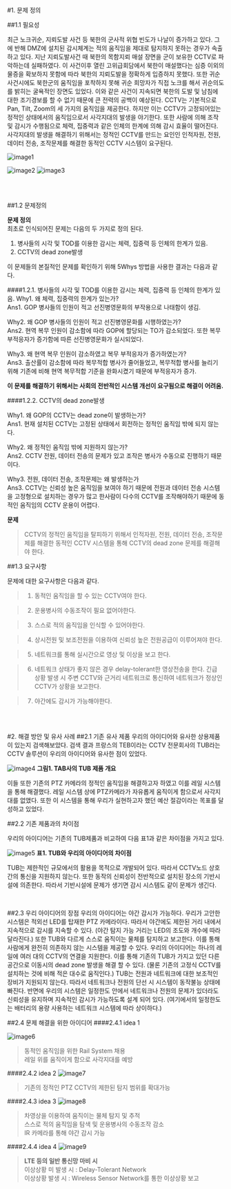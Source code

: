 #1. 문제 정의

##1.1 필요성    

최근 노크귀순, 지뢰도발 사건 등 북한의 군사적 위협 빈도가 나날이 증가하고 있다.
그에 반해 DMZ에 설치된 감시체계는 적의 움직임을 제대로 탐지하지 못하는 경우가 속출 하고 있다. 지난 지뢰도발사건 때 북한의 목함지뢰 매설 장면을 군이 보유한 CCTV로 파악하는데 실패하였다. 이 사건이후 열린 고위급회담에서 북한이 매설했다는 심증 이외의 물증을 확보하지 못함에 따라 북한의 지뢰도발을 정확하게 입증하지 못했다. 또한 귀순 사건시에도 북한군의 움직임을 포착하지 못해 귀순 희망자가 직접 노크를 해서 귀순의도를 밝히는 굴욕적인 장면도 있었다. 이와 같은 사건이 지속되면 북한의 도발 및 남침에 대한 조기경보를 할 수 없기 때문에 큰 전력의 공백이 예상된다.
CCTV는 기본적으로 Pan, Tilt, Zoom의 세 가지의 움직임을 제공한다. 하지만 이는 CCTV가 고정되어있는 정적인 상태에서의 움직임으로서 사각지대의 발생을 야기한다. 또한 사람에 의해 조작 및 감시가 수행됨으로 체력, 집중력과 같은 인체의 한계에 의해 감시 효율이 떨어진다. 사각지대의 발생을 해결하기 위해서는 정적인 CCTV를 만드는 요인인 인적자원, 전원, 데이터 전송, 조작문제를 해결한 동적인 CCTV 시스템이 요구된다.  

![image1](https://1f4bd36345e10a923ad6c21b28edad18ac829790.googledrive.com/secure/AH8CU7FB6DWSnpFR3gVp-FBgrgUtAtCFSWNqDe71ItDkmFwFVwIFNXWHqQm1qu2bTKcO8H2ydp9tzHXEhwWNJJTtqFHnhH80mhi_e35aSpY7OqejceGnYcX44rEkx7BXqmj5cXAFpTYU5w6pQFAAyL6fx_9FdpNTQoJ8CbYu1Q3WHfR1noh__OClZjSBFjyfw3E3qcgyPyv2ivKGKqM7aEUu0ajzRK_3DHa5GoxYd32jEYL1QDW7Mi7aLfatRLkFKhDLIDuPaS32KLUwUB3e55Vr4uWszhgaFI7F9tRgp9s2Ps8wCM1fhOLsHIN4WcmWWNMh5olOtDQazYM1NzQo5GBdUxp8cmAZ3XIgzBLF3gUPXOeorz8UsXJqgTWrTMimw-dZvT-vgdvVEmUhEuaEwAxfrY8XOgKaOOQTXgkvSvoQbrhKBjw0jYhM3DrXuonv2Xa_jPEooUUPiMtANzThqWI1_bh6Beml-fM7Gikv8ad6p04kXPpGiHmJeCXAK2i8KyGRst3GUSVSozIjT-lPd9jxTW9vxrfJyKxwYv2WxVTuuxcUy8jAdtWcSCgn19_LksyZi59baRg6/host/0B9C4r9I90iYIZ0d6UGhXR3I0LUk/PIC2079919174.bmp)  

![image2](https://1f4bd36345e10a923ad6c21b28edad18ac829790.googledrive.com/secure/AH8CU7Fd2HF0Pq36D1YBHaQZiF3kpV-W7re86feYWid1VHzXFEsC-1e6bXZDl2ye7fnGI6zBsvTRGrRCoDOLo2rcbU_EurAngiAfbPGE6hf3o0nr3CVc7zr2Oh3DMYn6ob1gpq9QRexYDaPBfodEAbVZtK840AqkxkLEHLJ79mzjcDU8xCQ9n8LZWt0Ut9aBE2PSj-5f1ddaVqQxL8RSjBGLyudtsRkAKppHHUa3LqLx2XvzxZ--pnqjkfWvziEp4hiagHXhrmqfOdwoRZ2nRx_T9_dBUUb5mYaYbIMuyTjNO-7fuGdB6sTDxHUiWN-keU_6xzsDhO_9PglNo0sQk2EyXfETyn2E243dNjYLi0U4EPiGUdcaB4NmWtZ8PSuABULLyohIXaTlwQ5pAKWGqlNWp9f8P1cu-JWI3SF6aj0HbDMy-7pzLhqIJTUQEKPNr4POb_cZlJRmGWt4dPTcJCDJ3JA4zHoT7eMPdOfLL2ZQU8Bgo7aJCu1edzkRUO4PMioi8fseuNReOoF4bnucO2dcpoo5vRuvbG563n_6prF6g52QLms1RBcVlSrNKkmzibrx-MfwEXdf/host/0B9C4r9I90iYIZ0d6UGhXR3I0LUk/PIC2079919178.bmp)
![image3](https://1f4bd36345e10a923ad6c21b28edad18ac829790.googledrive.com/secure/AH8CU7EZba_inSwcgcUiEnDfsxrhX4Wdf0aLB4i1rIcaFctDXxwXA01QUJE5r2nMuGpBuwwEAR8FWB3c2lbxTsrVRuqgSjp8TKlqB_Yd5iiEV3_yxyyvFHe2Vxvbb0m-riboluxG7EGMkRnnJXk5L4ct0bXhhmj2tXAPdPvO1bi_lv-E7N0LTE4r4P0vWshdj-itrZSX7mYkuXQQDDVRetjbDVKpqayOy0cYosiXxHOsfZis7GN_RaHTfMxjvQFCDg94qigusONdHeQXw_afEFsrBZyS9KHRDPtDJ7zIMrjDQvKnOIt4T5DIt5XFBbAPeB3kGlvDtIXCpA4pPUQDTCea-azboqBaSRPRJZhkZTci32gl1WOjCgw3WQKqhkNt4ftYWgUdowWNfoe7CrOX29tVaEU08ZXjtAia_VqoAnZr2GhL357pcAyrkfKdTJ8AqfsKvUQST7Q-761a5PuxNqTQMXlCfksf1ZPDpbt5IHTIYZi9koPZxcoimBHEiaYM8tvI1nHHeTsu4u4VI_HCj6EdRl1P1HeKO1ncqUQWwr-qrLuqlKHeml1QZnit7B7m7fpRPVJKrRBT/host/0B9C4r9I90iYIZ0d6UGhXR3I0LUk/PIC2079919176.bmp)

<br>
<br>

##1.2 문제정의

**문제 정의**    
최초로 인식되어진 문제는 다음의 두 가지로 정의 된다.

1. 병사들의 시각 및 TOD를 이용한 감시는 체력, 집중력 등 인체의 한계가 있음.
2. CCTV의 dead zone발생


이 문제들의 본질적인 문제를 확인하기 위해 5Whys 방법을 사용한 결과는 다음과 같다.

####1.2.1. 병사들의 시각 및 TOD를 이용한 감시는 체력, 집중력 등 인체의 한계가 있음.
Why1. 왜 체력, 집중력의 한계가 있는가?  
Ans1. GOP 병사들의 인원이 적고 선진병영문화의 부작용으로 나태함이 생김.

Why2. 왜 GOP 병사들의 인원이 적고 선진병영문화를 시행하였는가?  
Ans2. 현역 복무 인원이 감소함에 따라 GOP에 할당되는 TO가 감소되었다.
     또한 복무 부적응자가 증가함에 따른 선진병영문화가 실시되었다.

Why3. 왜 현역 복무 인원이 감소하였고 복무 부적응자가 증가하였는가?    
Ans3. 출산률이 감소함에 따라 복무적합 병사가 줄어들었고, 복무적합 병사를 늘리기 위해 기존에 비해 현역 복무적합 기준을 완화시켰기 때문에 부적응자가 증가.

**이 문제를 해결하기 위해서는 사회의 전반적인 시스템 개선이 요구됨으로 해결이 어려움.**

####1.2.2. CCTV의 dead zone발생

Why1. 왜 GOP의 CCTV는 dead zone이 발생하는가?  
Ans1. 현재 설치된 CCTV는 고정된 상태에서 회전하는 정적인 움직임 밖에 되지 않는다.

Why2. 왜 정적인 움직임 밖에 지원하지 않는가?  
Ans2. CCTV 전원, 데이터 전송의 문제가 있고 조작은 병사가 수동으로 진행하기 때문이다.
	
Why3. 전원, 데이터 전송, 조작문제는 왜 발생하는가  
Ans3. CCTV는 신뢰성 높은 움직임을 보여야 하기 때문에 전원과 데이터 전송 시스템을 
     고정형으로 설치하는 경우가 많고 한사람이 다수의 CCTV를 조작해야하기 때문에 
     동적인 움직임의 CCTV 운용이 어렵다.

**문제**

>CCTV의 정적인 움직임을 탈피하기 위해서 인적자원, 전원, 데이터 전송, 조작문제를 해결한 동적인 CCTV 시스템을 통해 CCTV의 dead zone 문제를 해결해야 한다.

##1.3 요구사항

문제에 대한 요구사항은 다음과 같다. 

>1. 동적인 움직임을 할 수 있는 CCTV여야 한다.

>2. 운용병사의 수동조작이 필요 없어야한다.

>3. 스스로 적의 움직임을 인식할 수 있어야한다.

>4. 상시전원 및 보조전원을 이용하여 신뢰성 높은 전원공급이 이루어져야 한다.

>5. 네트워크를 통해 실시간으로 영상 및 이상을 보고 한다.

>6. 네트워크 상태가 좋지 않은 경우 delay-tolerant한 영상전송을 한다.
   긴급 상황 발생 시 주변 CCTV와 근거리 네트워크로 통신하여 네트워크가 정상인 
   CCTV가 상황을 보고한다.

>7. 야간에도 감시가 가능해야한다.

<br>
<br>

#2. 해결 방안 및 유사 사례
##2.1 기존 유사 제품
우리의 아이디어와 유사한 상용제품이 있는지 검색해보았다. 검색 결과 프랑스의 TEB이라는 CCTV 전문회사의 TUB라는 CCTV 솔루션이 우리의 아이디어와 유사한 점이 있었다. 

![image4](https://1f4bd36345e10a923ad6c21b28edad18ac829790.googledrive.com/secure/AH8CU7FvU0PU2m0TZqASvAhp7MMAuqWTI1x0eEzsH-VixjUyGFH7RHJmR-aqBuGYko9npB8kNzipGnKnZhYvnvJXBjukOtO1RzhHY8Bjm2htLFEhlXOBe4epspOZSyiUxXyk5cxr9na_oKvshFaHh0ql3TLN4VnZBdmuW2WCUHsTjsxivcc23kxNgP45D2qS6Cvu6oQZYDrxDT7e-zZMLMr1JoNYAmssUZUZEHr04brAw1USxxZO73NSSVEN4ZOdvPUd2EWlU8JFWM7_QfBNYiSAFv3i_0PeSA8TR9aIaChxWENFg7XdoZgp-Cl9UFXVxRlebHcFKImioW6bGeXnu4ygj6O0ZeAaMDsD1VHI4BKPuh67uXuSHS2Bi7k3OnL2XMPQGSIelqBXkozTXjHBIbUva7nlVJ9NMVJ7T6w6cKmKoMZoATGnFPfokefCDI-PkERYfV3oCzvtqSYPLyNlbdgpApgXcYnLkULdHdxdsfR-ijM0mRBqZQOOsndgJ4eV6oPmkL9uqNSdLD9eTFD6rAhkjlV8W6NsE4M9A-EnZoEhkUGiIsIJC3RaW9Os5eDEj3xId1_4SKYi/host/0B9C4r9I90iYIZ0d6UGhXR3I0LUk/PIC2079919198.bmp)
**그림1. TAB사의 TUB 제품 개요**

이들 또한 기존의 PTZ 카메라의 정적인 움직임을 해결하고자 하였고 이를 레일 시스템을 통해 해결했다. 레일 시스템 상에 PTZ카메라가 자유롭게 움직이게 함으로서 사각지대를 없앴다. 또한 이 시스템을 통해 우리가 실현하고자 했던 예산 절감이라는 목표를 달성하고 있었다. 

##2.2 기존 제품과의 차이점

  우리의 아이디어는 기존의 TUB제품과 비교하여 다음 표1과 같은 차이점을 가지고 있다.


![image5](https://1f4bd36345e10a923ad6c21b28edad18ac829790.googledrive.com/secure/AH8CU7E8e-WvzHnKM01gWBRyUN9kf5dm3Ij7bbVRbQj8Pih_f0xVXzQXbc9evmBpU8ow9kUPGgOIbb0wTYGP3GQ-Aa3JXmOeBCRNnVuhX3Db-Or1903lSIXYavy-5hu2RDb94egtpcwKxjweyVmLac8gQ0ESvw_C9qruO6MbrhLqsE1tQ-Qw9AOFpkBvHahrhokKpvdMXpQbsEwOD-NfiBtEmRcFG47wDfImNJmQMvGW7kZ9BAfnHGCdifLOI1c5ALy3V_84emPgICe431QivUxRmviE_hyaQMRlF-4T324a6nSmc1NgWln1lc2yfpNLQGADSUpLWyMBcUvo-uQIuJ6B0oKe63MxM2nPB2r0C3THcCHd5nEKjhIfx7d-KlwHJ0yU_ONwZ6xz6WLEMGsPMygK7pVPuOeD9fYWUGqsLkdd70zQVZz6vNUDtRcEx3FrE2c2l4TwqsXh3MCDpGErMJK9m-9WfB9W55e1vHGF4dkeLgqPWZO3pR49qwI0ZSdMifs8EXUwf0jLZryjeWrEXugeMUVj7WgnjLHzL0hmETwyLntkvaqDR9NotJw66Acv9ayw8M91pDq4/host/0B9C4r9I90iYIZ0d6UGhXR3I0LUk/PIC2079919212.bmp)
**표1. TUB와 우리의 아이디어의 차이점**

  TUB는 제한적인 규모에서의 활용을 목적으로 개발되어 있다. 따라서 CCTV노드 상호간의 통신을 지원하지 않는다. 또한 동작의 신뢰성이 전반적으로 설치된 장소의 기반시설에 의존한다. 따라서 기반시설에 문제가 생기면 감시 시스템도 같이 문제가 생긴다. 

<br>

##2.3 우리 아이디어의 장점
우리의 아이디어는 야간 감시가 가능하다. 우리가 고안한 시스템은 적외선 LED를 탑재한 PTZ 카메라이다. 따라서 야간에도 제한된 거리 내에서 지속적으로 감시를 지속할 수 있다. (야간 탐지 가능 거리는 LED의 조도와 개수에 따라 달라진다.) 또한 TUB와 다르게 스스로 움직이는 물체를 탐지하고 보고한다. 이를 통해 사람에게 완전히 의존하지 않는 시스템을 제공할 수 있다. 우리의 아이디어는 하나의 레일에 여러 대의 CCTV의 연결을 지원한다. 이를 통해 기존의 TUB가 가지고 있던 다른 공간으로 이동시의 dead zone 발생을 해결 할 수 있다. (물론 기존의 고정식 CCTV를 설치하는 것에 비해 적은 대수로 움직인다.) 
TUB는 전원과 네트워크에 대한 보조적인 장비가 지원되지 않는다. 따라서 네트워크나 전원의 단선 시 시스템이 동작불능 상태에 빠진다. 반면에 우리의 시스템은 일정한도 안에서 네트워크나 전원의 문제가 있더라도 신뢰성을 유지하며 지속적인 감시가 가능하도록 설계 되어 있다. (여기에서의 일정한도는 배터리의 용량 사용하는 네트워크 시스템에 따라 상이하다.) 

##2.4 문제 해결을 위한 아이디어
####2.4.1 idea 1

![image6](https://1f4bd36345e10a923ad6c21b28edad18ac829790.googledrive.com/secure/AH8CU7GK4dNoGbScy3ltARLbO4vXsfclYJ8RzJY1_F_nJFevDhzRcor94C67vh6LUpYIrClgkEHUqspTMnXafRr0CYXvhhuQUfkNRgfIMOxFB8-HfPzwKph2ZtRgl7fLMKeR23dB0fXhBYvuPB4HHTZts2Wc7AaGs3UepOK_N9T2Ar8fbs5z7LPkKa7wcpFEiCmUgdZWHUlaO7D9lB1VVy5vBVbl26DnWKrG6T1kFCq6eKRV4xNmTMyfc-gRTAfGHyObPbkEFr6L6PF7h1w-vsr4QcNKMc1Esey30WaW39bYGbr6WqKrksYsCWPaiPI1NX3oyyQ_UVXUxoujNSt7VxBvARUnRn8q_v5Jihry2O5V5543-2HNuWs003S-hhIL6tLGutmKKsZoX3RYnDokqT0yy7hy-StpnwV_lXt_cmNrIGOopUu3tadSWLINgGcBmVAG4Ve_Qf4kl-OusXQ5r_772F4rO9QhJMZJ_GN3NVJDnfJk_9E8XWCXNU8RCHY4l86g2wKiRuRymVIJ_FZ4qzWcfBRyCdvq0MeqBoEzqceP-9nSw23tJFohe43VTqKVP99tx7kFWmv3/host/0B9C4r9I90iYIZ0d6UGhXR3I0LUk/PIC2079919220.bmp)
>동적인 움직임을 위한 Rail System 채용   
>레일 위를 움직이게 함으로 사각지대를 예방

####2.4.2 idea 2
![image7](https://1f4bd36345e10a923ad6c21b28edad18ac829790.googledrive.com/secure/AH8CU7EhgneK4G_23bHTYDq9yba9uaIR3Z8hu3o00XvtiZfz-BReUvY7D7-sMeKT1l6ynQdPXehTkRE0X4D0YgjkcCuYzm-Bxq3-j3FvFsmWBdo0uk6g4dsT30srOy8h30vqvMXfSq4tWyn2lGrth7fvfyQM3XwsBJ0tiBDcI47N_POzIxlbJ4X9UsHQUsMMN2rbSx21Y2FYub6LjidpLS5a11pzL7MZjYHFwwnO8IejcVOtxUjuZfuLqkGGpl-uU--05y2t4Evurs8e6F2hNMnDyCaB2qLaLEzmouDo6isSwYGgqI-MSGzCYxQXeAywIZD4UFI4zRTKdiz1FNJxiU3FobAJl-GKSkzYrnJ0xMfCW7BUM8yBfGIRYkQwKJp0XUGT68LVseB5FGBOMPRMzpmG1DElwj8-LAiKitunOrl6J4dzTEqWfM6GX0QcgKXDaVEGGpHfqChkPGuZYAI5HX4AyTkatImKSH-1a5zE7nhYYs7A2rRBoh4RW8DCk6N3ent8WgOamzqEzmIhQaXUJuPEagSnTkkpsVBodSF5Oc3Y3BYIz9qyD_nkYFgAq7H-XzTrtCaxFxet/host/0B9C4r9I90iYIZ0d6UGhXR3I0LUk/PIC2079919224.bmp)
>기존의 정적인 PTZ CCTV의 제한된 탐지 범위를 확대가능

####2.4.3 idea 3
![image8](https://1f4bd36345e10a923ad6c21b28edad18ac829790.googledrive.com/secure/AH8CU7G9YwgPvO_FVGq_NUsgS2qwTXzr58co9vGOPk6FQqhlGrGugA6mpQSIiwTK0Pshk7XEm59MLnu9apeNSEgAi1YW1HHN4PPd0TanKT-lLFEYtzWMqjoYvtwKPepClWJjjQtNICqh-Flyb7zjDuDpV3NXwIfA88t5Z0nh4MS9_LKhSI12cYZRoUa9i83rerDARpLUzG30-LX0E1DG002SWLR-C4yLLa1JCYfPdcwH7j2w4yzQDy_R4VGe2saVd2yawojizlC33zPaTK6r7DLioscyvFVlfp6HcjMl_Cc0a1xlO-q9P9ETgPp-fICljPffAEv_XxSjmlAJSaoo7GdC_-zDAbddNN05YrRuKW4uYi5qa1KkP6kkPSBM5h6fmfLBVc-n24rAIhPpeVgIhYWRqDc4R82oNchgtE9YE0GYnuctKLya9kisS9rlmj1olCOEsBSmDe5ctn6_O3pLUuIFhX2DewvdiceDTITmQLhHSDPUVSsTW2v0S7jHhJsqQpHiPinPpf3z4lpqo9NEoUXVEom3Nd0e6nsB4vZFPOu0mUxPPonKV0Fv7IfjLEoD7Yp7Y8YwPknZ/host/0B9C4r9I90iYIZ0d6UGhXR3I0LUk/PIC2079919228.bmp)
>차영상을 이용하여 움직이는 물체 탐지 및 추적   
>스스로 적의 움직임을 탐색 및 운용병사의 수동조작 감소   
>IR 카메라를 통해 야간 감시 가능

####2.4.4 idea 4
![image9](https://1f4bd36345e10a923ad6c21b28edad18ac829790.googledrive.com/secure/AH8CU7FyV9bu7cYEbawSeZDFoQB0f0e0LRxGbb3J2YBIBm7hRvtHXFzfRK9aW8mylXXJNpWLfZVjiyzlmC4jneAAEjE5q2y8WdqIL9vzSA-g0t27dgVlRgHGxWRmdSlybdpRI9eDVkJwLxbDlZAHQlfwtzhPCbAOs7ez7taAVitIn0cniq_Q3JNIzdJNgqmTrueNaxWreIw5I4XAP7hjc0iX24CkrEeoSpzuq9pY8fwuHLzaCzxlRI8Ul5v2JByfmbTQvytvYcuoCACUxmBYoQQBZ0XOASenrLsiQk6SDQnNvbO5E2WnLwBuq2AgVz9Wy5aKJphhzbMaco88PpFKVmk0CCNvpbtj0XCL9tkDeFCwnZ23gP2fNj5_HoQCgYH89qV8ehj1f-QhK24D40CpEryrcpUifMprwkEo_Frv3hfy3cgvHdsDlmWQMfsY51GQ25Vx_Qu7snxdMi9g0WD-r_mQtKf00Smu20KMKFpl6grw29ASKcF04Htv3sbhLvuREYbY2wxY3In8BCnbe1cNyNhivTyai0uYhujC-InJ-IjjHWQdGvCXXaun0So8DV5leyZ0_NcWBqBq/host/0B9C4r9I90iYIZ0d6UGhXR3I0LUk/PIC2079919232.bmp)
>**LTE 등의 일반 통신망 마비 시**   
>이상상황 미 발생 시 : Delay-Tolerant Network   
>이상상황 발생 시 : Wireless Sensor Network를 통한 이상상황 보고
